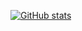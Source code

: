 [![GitHub stats](https://github-readme-stats.vercel.app/api?username=engkad)](https://github.com/anuraghazra/github-readme-stats&show_icons=true&theme=transparent)
